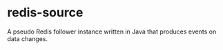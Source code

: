 # redis-source

A pseudo Redis follower instance written in Java that produces events on data changes.
